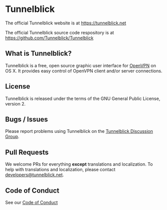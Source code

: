 Tunnelblick
===========

The official Tunnelblick website is at https://tunnelblick.net

The official Tunnelblick source code respository is at https://github.com/Tunnelblick/Tunnelblick

What is Tunnelblick?
----------------

Tunnelblick is a free, open source graphic user interface for [OpenVPN](https://openvpn.net/index.php/open-source.html) on OS X. It provides easy control of OpenVPN client and/or server connections.

License
-------

Tunnelblick is released under the terms of the GNU General Public License, version 2.

Bugs / Issues
-------------

Please report problems using Tunnelblick on the [Tunnelblick Discussion Group](https://groups.google.com/forum/#!forum/tunnelblick-discuss).

Pull Requests
-------------

We welcome PRs for everything **except** translations and localization. To help with translations and localization, please contact developers@tunnelblick.net.

Code of Conduct
---------------

See our [Code of Conduct](https://github.com/Tunnelblick/Tunnelblick/blob/master/.github/CODE_OF_CONDUCT.md)
